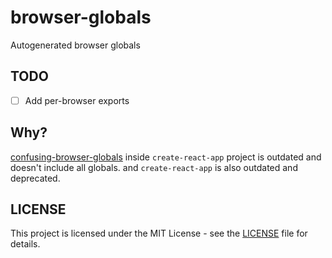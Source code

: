 # browser-globals

Autogenerated browser globals

## TODO

- [ ] Add per-browser exports

## Why?

[confusing-browser-globals](https://github.com/facebook/create-react-app/blob/main/packages/confusing-browser-globals/index.js#L10) inside `create-react-app` project is outdated and doesn't include all globals. and `create-react-app` is also outdated and deprecated.

## LICENSE

This project is licensed under the MIT License - see the [LICENSE](LICENSE) file for details.
